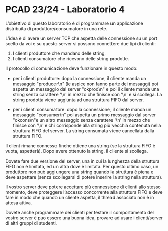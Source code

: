 # PCAD 23/24 - Laboratorio 4


L’obiettivo di questo laboratorio è di programmare un applicazione distribuita di produttore/consumatore in una rete.

L’idea è di avere un server TCP che aspetta delle connessione su un port scelto da voi e su questo server si possono connettere due tipi di clienti:

1. I clienti produttore che mandano delle string,
2. I clienti consumatore che ricevono delle string prodotte.

Il protocollo di comunicazione deve funzionare in questo modo:

- per i clienti produttore: dopo la connessione, il cliente manda un messaggio "producer\n" (le aspice non fanno parte dei messaggi) poi aspetta un messaggio dal server "okprod\n" e poi il cliente manda una string senza carattere '\n' in mezzo che finisce con '\n' e si scollega. La string prodotta viene aggiunta ad una struttura FIFO dal server.

- per i clienti consumatore: dopo la connessione, il cliente manda un messaggio "consumer\n" poi aspetta un primo messaggio dal server "okcons\n"e un altro messaggio senza carattere '\n' in mezzo che finisce con '\n' e chi corrisponde alla string più vecchia contenuta nella struttura FIFO del server. La string consumata viene cancellata dalla struttura FIFO.

Il client rimane connesso finche ottiene una string (se la struttura FIFO è vuota, aspetterà). Dopo avere ottenuto la string, il cliente si scollega.

Dovete fare due versione del server, una in cui la lunghezza della struttura FIFO non è limitata, ed un altra dove è limitata.
Per questo ultimo caso, un produttore non può aggiungere una string quando la struttura è piena e deve aspettare (senza scollegarsi di potere inserire la string nella struttura).

Il vostro server deve potere accettare più connessione di clienti allo stesso momento, deve proteggere l’accesso concorrente alla struttura FIFO e deve fare in modo che quando un cliente aspetta, il thread associato non è in attesa attiva.

Dovete anche programmare dei clienti per testare il comportamento del vostro server è puo essere una buona idea, provare ad usare i clienti/server di altri gruppi di studenti. 
